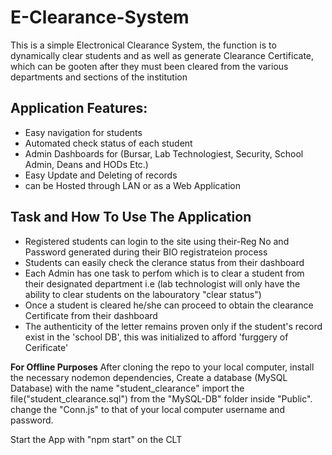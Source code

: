 # E-Clearance-System
This is a simple Electronical Clearance System, the function is to dynamically clear students and as well as generate Clearance Certificate, which can be gooten after they must been cleared from the various departments and sections of the institution

## Application Features:
-   Easy navigation for students
-   Automated check status of each student
-   Admin Dashboards for (Bursar, Lab Technologiest, Security, School Admin, Deans and HODs Etc.)
-   Easy Update and Deleting of records
-   can be Hosted through LAN or as a Web Application

## Task and How To Use The Application
-   Registered students can login to the site using their-Reg No and Password generated during their BIO registrateion process
-   Students can easily check the clerance status from their dashboard
-   Each Admin has one task to perfom which is to clear a student from their designated department i.e (lab technologist will only have the ability to clear students on the labouratory "clear status")
-   Once a student is cleared he/she can proceed to obtain the clearance Certificate from their dashboard
-   The authenticity of the letter remains proven only if the student's record exist in the 'school DB', this was initialized to afford 'furggery of Cerificate'

**For Offline Purposes**
After cloning the repo to your local computer, install the necessary nodemon dependencies, Create a database (MySQL Database) with the name "student_clearance" import the file("student_clearance.sql") from the "MySQL-DB" folder inside "Public". change the "Conn.js" to that of your local computer username and password.

Start the App with "npm start" on the CLT